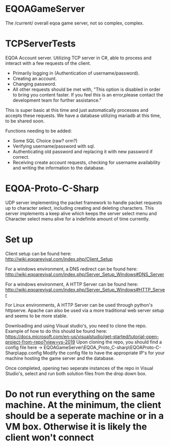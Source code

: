 # EQOAGameServer
The /current/ overall eqoa game server, not so complex, complex.

# TCPServerTests

EQOA Account server.
Utilizing TCP server in C#, able to process and interact with a few requests of the client.
- Primarily logging in (Authentication of username/password).
- Creating an account.
- Changing password.
- All other requests should be met with, "This option is disabled in order to bring you content faster. If you feel this is an error,please contact the development team for further assistance."

This is super basic at this time and just automatically processes and accepts these requests.
We have a database utilizing mariadb at this time, to be shared soon.

Functions needing to be added:
- Some SQL Choice (raw? orm?)
- Verifying username/password with sql.
- Authenticating old password and replacing it with new password if correct.
- Receiving create account requests, checking for username availability and writing the information to the database.

# EQOA-Proto-C-Sharp

UDP server implementing the packet framework to handle packet requests up to character select, including creating and deleting characters.
This server implements a keep alive which keeps the server select menu and Character select menu alive for a indefinite amount of time currently.



# Set up

Client setup can be found here: http://wiki.eqoarevival.com/index.php/Client_Setup

For a windows environment, a DNS redirect can be found here: http://wiki.eqoarevival.com/index.php/Server_Setup_Windows#DNS_Server

For a windows environment, A HTTP Server can be found here: http://wiki.eqoarevival.com/index.php/Server_Setup_Windows#HTTP_Server

For Linux environments, A HTTP Server can be used through python's httpserve. Apache can also be used via a more traditional web server setup and seems to be more stable.

Downloading and using Visual studio's, you need to clone the repo. Example of how to do this should be found here: https://docs.microsoft.com/en-us/visualstudio/get-started/tutorial-open-project-from-repo?view=vs-2019
Upon cloning the repo, you should find a config file here -> EQOAGameServer\EQOA_Proto_C-sharp\EQOAProto-C-Sharp\app.config
Modify the config file to have the appropriate IP's for your machine hosting the game server and the database.

Once completed, opening two seperate instances of the repo in Visual Studio's, select and run both solution files from the drop down box.

# Do not run everything on the same machine. At the minimum, the client should be a seperate machine or in a VM box. Otherwise it is likely the client won't connect
